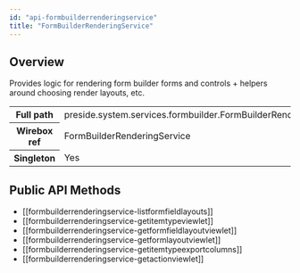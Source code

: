 ```yaml
---
id: "api-formbuilderrenderingservice"
title: "FormBuilderRenderingService"
---
```



## Overview




Provides logic for rendering form builder forms
and controls + helpers around choosing render
layouts, etc.<div class="table-responsive"><table class="table table-condensed"><tr><th>Full path</th><td>preside.system.services.formbuilder.FormBuilderRenderingService</td></tr><tr><th>Wirebox ref</th><td>FormBuilderRenderingService</td></tr><tr><th>Singleton</th><td>Yes</td></tr></table></div>

## Public API Methods

* [[formbuilderrenderingservice-listformfieldlayouts]]
* [[formbuilderrenderingservice-getitemtypeviewlet]]
* [[formbuilderrenderingservice-getformfieldlayoutviewlet]]
* [[formbuilderrenderingservice-getformlayoutviewlet]]
* [[formbuilderrenderingservice-getitemtypeexportcolumns]]
* [[formbuilderrenderingservice-getactionviewlet]]